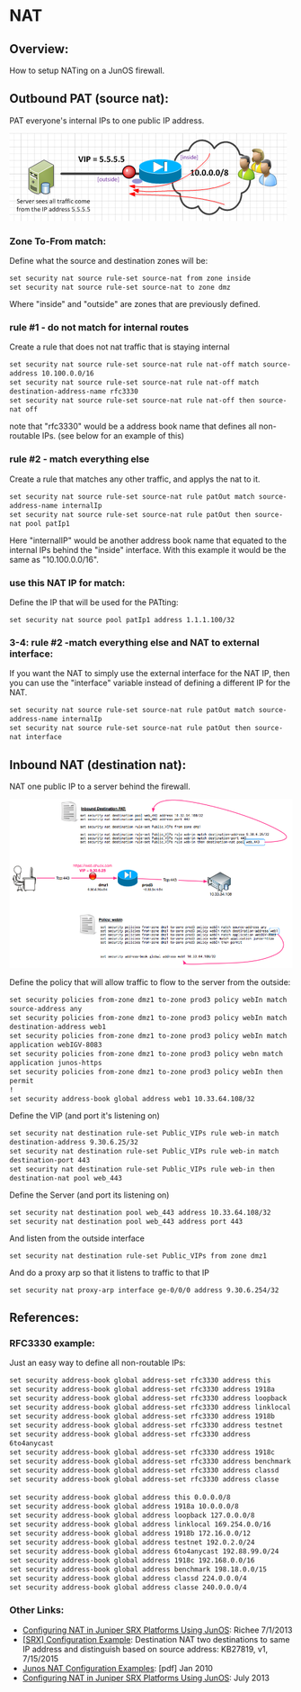 # NAT

## Overview: 
How to setup NATing on a JunOS firewall. 

## Outbound PAT (source nat): 
PAT everyone's internal IPs to one public IP address. 

<img src="img/outboundVIP.png"> 

### Zone To-From match: 
Define what the source and destination zones will be: 
```
set security nat source rule-set source-nat from zone inside
set security nat source rule-set source-nat to zone dmz
```
Where "inside" and "outside" are zones that are previously defined.  

### rule #1 - do not match for internal routes
Create a rule that does not nat traffic that is staying internal
```
set security nat source rule-set source-nat rule nat-off match source-address 10.100.0.0/16
set security nat source rule-set source-nat rule nat-off match destination-address-name rfc3330
set security nat source rule-set source-nat rule nat-off then source-nat off
```
note that "rfc3330" would be a address book name that defines all non-routable IPs.  (see below for an example of this)

### rule #2 - match everything else
Create a rule that matches any other traffic, and applys the nat to it.  
```
set security nat source rule-set source-nat rule patOut match source-address-name internalIp
set security nat source rule-set source-nat rule patOut then source-nat pool patIp1
```
Here "internalIP" would be another address book name that equated to the internal IPs behind the "inside" interface.  With this example it would be the same as "10.100.0.0/16".  

### use this NAT IP for match: 
Define the IP that will be used for the PATting: 
```
set security nat source pool patIp1 address 1.1.1.100/32
```

### 3-4: rule #2 -match everything else and NAT to external interface: 
If you want the NAT to simply use the external interface for the NAT IP, then you can use the "interface" variable instead of defining a different IP for the NAT.  
```
set security nat source rule-set source-nat rule patOut match source-address-name internalIp
set security nat source rule-set source-nat rule patOut then source-nat interface
```

## Inbound NAT (destination nat): 
NAT one public IP to a server behind the firewall. 

<img src="img/dest-nat.png">

Define the policy that will allow traffic to flow to the server from the outside: 
```
set security policies from-zone dmz1 to-zone prod3 policy webIn match source-address any
set security policies from-zone dmz1 to-zone prod3 policy webIn match destination-address web1
set security policies from-zone dmz1 to-zone prod3 policy webIn match application webIGV-8083
set security policies from-zone dmz1 to-zone prod3 policy webn match application junos-https
set security policies from-zone dmz1 to-zone prod3 policy webIn then permit
!
set security address-book global address web1 10.33.64.108/32
```

Define the VIP (and port it's listening on)
```
set security nat destination rule-set Public_VIPs rule web-in match destination-address 9.30.6.25/32
set security nat destination rule-set Public_VIPs rule web-in match destination-port 443
set security nat destination rule-set Public_VIPs rule web-in then destination-nat pool web_443
```

Define the Server (and port its listening on)
```
set security nat destination pool web_443 address 10.33.64.108/32
set security nat destination pool web_443 address port 443
```

And listen from the outside interface
```
set security nat destination rule-set Public_VIPs from zone dmz1
```

And do a proxy arp so that it listens to traffic to that IP
```
set security nat proxy-arp interface ge-0/0/0 address 9.30.6.254/32
```

## References: 

### RFC3330 example: 
Just an easy way to define all non-routable IPs: 
```
set security address-book global address-set rfc3330 address this
set security address-book global address-set rfc3330 address 1918a
set security address-book global address-set rfc3330 address loopback
set security address-book global address-set rfc3330 address linklocal
set security address-book global address-set rfc3330 address 1918b
set security address-book global address-set rfc3330 address testnet
set security address-book global address-set rfc3330 address 6to4anycast
set security address-book global address-set rfc3330 address 1918c
set security address-book global address-set rfc3330 address benchmark
set security address-book global address-set rfc3330 address classd
set security address-book global address-set rfc3330 address classe

set security address-book global address this 0.0.0.0/8
set security address-book global address 1918a 10.0.0.0/8
set security address-book global address loopback 127.0.0.0/8
set security address-book global address linklocal 169.254.0.0/16
set security address-book global address 1918b 172.16.0.0/12
set security address-book global address testnet 192.0.2.0/24
set security address-book global address 6to4anycast 192.88.99.0/24
set security address-book global address 1918c 192.168.0.0/16
set security address-book global address benchmark 198.18.0.0/15
set security address-book global address classd 224.0.0.0/4
set security address-book global address classe 240.0.0.0/4
```

### Other Links: 
- [Configuring NAT in Juniper SRX Platforms Using JunOS](http://www.tunnelsup.com/configuring-nat-in-juniper-srx-platforms-using-junos): Richee 7/1/2013
- [[SRX] Configuration Example](https://kb.juniper.net/InfoCenter/index?page=content&id=KB27819): Destination NAT two destinations to same IP address and distinguish based on source address: KB27819, v1, 7/15/2015
- [Junos NAT Configuration Examples](http://kb.juniper.net/library/CUSTOMERSERVICE/technotes/Junos_NAT_Examples.pdf): [pdf] Jan 2010
- [Configuring NAT in Juniper SRX Platforms Using JunOS](https://www.tunnelsup.com/configuring-nat-in-juniper-srx-platforms-using-junos/): July 2013
